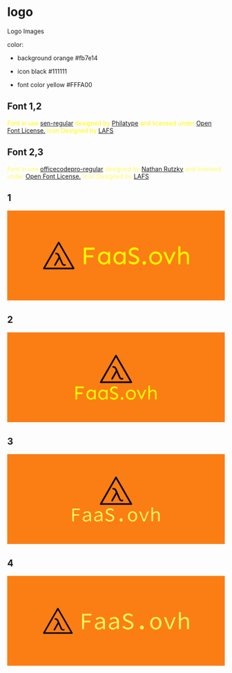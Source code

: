 # logo
Logo Images

color:

+ background
orange
#fb7e14

+ icon
black
#111111

+ font color
yellow
#FFFA00


## Font 1,2

<div class="glitter-meta-authors" style="color: rgb(255, 250, 0);">
        Font in use <a target="_blank" href="http://www.philatype.com/#sen">sen-regular</a> designed by
        <a target="_blank" href="http://www.philatype.com/">Philatype</a>
        and licensed under
        <a target="_blank" href="http://scripts.sil.org/cms/scripts/page.php?site_id=nrsi&amp;id=OFL_web">Open Font License.</a>
          Icon Designed by
          <a target="_blank" href="https://thenounproject.com/LAFS">LAFS</a></div></div>


## Font 2,3

<div class="glitter-meta-authors" style="color: rgb(255, 252, 96);">
        Font in use <a target="_blank" href="https://github.com/nathco/Office-Code-Pro">officecodepro-regular</a> designed by
        <a target="_blank" href="https://nath.co/">Nathan Rutzky</a>
        and licensed under
        <a target="_blank" href="http://scripts.sil.org/cms/scripts/page.php?site_id=nrsi&amp;id=OFL_web">Open Font License.</a>
          Icon Designed by
          <a target="_blank" href="https://thenounproject.com/LAFS">LAFS</a></div>
          
          
          
## 1
![1/cover.png](1/cover.png)

## 2
![2/cover.png](2/cover.png)


## 3
![3/cover.png](3/cover.png)

## 4
![4/cover.png](4/cover.png)

